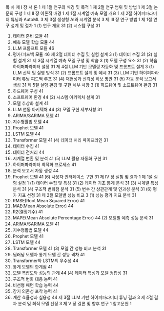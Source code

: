 목    차
제 Ⅰ 장 서 론 	1
제 1절 연구의 배경 및 목적	1
제 2절 연구 범위 및 방법	1
제 3절 논문의 구성	1
제 Ⅱ 장 이론적 배경 	1
제 1절 시계열 예측 모델 개요	1
제 2절 하이퍼파라미터 튜닝과 AutoML	3
제 3절 생성형 AI와 시계열 분석	3
제 Ⅲ 장 연구 방법 	1
제 1절 연구 설계 및 절차	1
(1) 연구 개요	31
(2) 시스템 구성	31
1) 데이터 준비 모듈	41
2) 예측 모델 학습 모듈	44
3) LLM 프롬프트 모듈	46
4) 평가/피드백 모듈	46
제 2절 데이터 수집 및 실험 설계	3
(1) 데이터 수집	31
(2) 실험 설계	31
제 3절 시계열 예측 모델 구성 및 학습	3
(1) 모델 구성 요소	31
(2) 학습 하이퍼파라미터 설정	31
제 4절 LLM 기반 모델링 자동화 및 프롬프트 설계	3
(1) LLM 선택 및 실행 방식	31
(2) 프롬프트 설계 및 예시	31
(3) LLM 기반 하이퍼파라미터 튜닝 피드백 루프	31
(4) 재현성과 신뢰성 확보 방안	31
(5) 자동 분석 보고서 생성	31
제 5절 실험 환경 및 구현 세부 사항	3
(1) 하드웨어 및 소프트웨어 환경	31
1) 하드웨어 구성	41
2) 소프트웨어 환경	44
(2) 시스템 아키텍처 설계	31
1) 모델 추상화 설계	41
2) LLM 연동 아키텍처	44
(3) 모델 구현 세부사항	31
1) ARIMA/SARIMA 모델	41
2) 지수형활법 모델	44
3) Prophet 모델	41
4) LSTM 모델	44
5) Transformer 모델	41
(4) 데이터 처리 파이프라인	31
1) 데이터 수집	41
2) 데이터 전처리	44
3) 시계열 변환 및 분석	41
(5) LLM 활용 자동화 구현	31
1) 하이퍼파라미터 최적화 프로세스	41
2) 분석 보고서 자동 생성	44
3) Prophet 모델	41
(6) 사용자 인터페이스 구현	31
제 Ⅳ 장 실험 및 결과 	1
제 1절 실험 설정	1
(1) 데이터 수집 및 특성	31
(2) 데이터 기초 통계 분석	31
(3) 시계열 특성 분석	31
(4) 구조적 변화점 분석	31
(5) 변수 간 상관관계 및 인과성 분석	31
(6) 평가 지표 선정	31
제 2절 모델별 성능 비교 	3
(1) 성능 평가 지표 분석	31
1) RMSE(Root Mean Squared Error)	41
2) MAE(Mean Absolute Error)	44
3) R2(결정계수)	41
4) MAPE(Mean Absolute Percentage Error)	44
(2) 모델별 예측 성능 분석	31
1) ARIMA/SARIMA 모델	41
2) 지수형활법 모델	44
3) Prophet 모델	41
4) LSTM 모델	44
5) Transformer 모델	41
(3) 모델 간 성능 비교 분석	31
1) 딥러닝 모델과 통계 모델 간 성능 격차	41
2) Transformer와 LSTM의 우수성	44
3) 통계 모델의 한계점	41
4) 모델 복잡도와 성능의 관계	44
(4) 데이터 특성과 모델 정합성	31
1) 구조적 변화 대응 능력	41
2) 비선형 패턴 학습 능력	44
3) 장기 의존성 포착 능력	41
4) 계산 효율성과 실용성	44
제 3절 LLM 기반 하이퍼파라미터 튜닝 결과	3
제 4절 결과 분석 및 최적 모델 선정 	3
제 Ⅴ 장 결론 및 향후 연구 	1
참고문헌 	1
